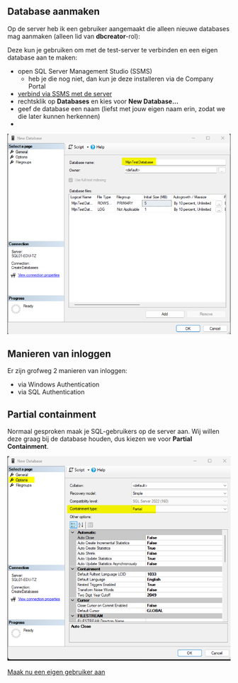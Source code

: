 ## Database aanmaken
Op de server heb ik een gebruiker aangemaakt die alleen nieuwe databases mag aanmaken (alleen lid van **dbcreator**-rol):

Deze kun je gebruiken om met de test-server te verbinden en een eigen database aan te maken:
- open SQL Server Management Studio (SSMS)
  - heb je die nog niet, dan kun je deze installeren via de Company Portal
- [verbind via SSMS met de server](0-inloggen-_op_server.md)
- rechtsklik op **Databases** en kies voor **New Database...**
- geef de database een naam (liefst met jouw eigen naam erin, zodat we die later kunnen herkennen)
- 
![alt text](<2025-02-27 18_33_18-New Database.png>)

## Manieren van inloggen
Er zijn grofweg 2 manieren van inloggen:
- via Windows Authentication
- via SQL Authentication

## Partial containment
Normaal gesproken maak je SQL-gebruikers op de server aan. Wij willen deze graag bij de database houden, dus kiezen we voor **Partial Containment**.

![alt text](partial-containment.png)

[Maak nu een eigen gebruiker aan](2-gebruiker-aanmaken.md)
